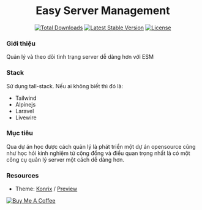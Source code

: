 <h1 align="center">Easy Server Management</h1>

<p align="center">
<a href="https://packagist.org/packages/VinaCoder/esm"><img src="https://img.shields.io/packagist/dt/VinaCoder/esm" alt="Total Downloads"></a>
<a href="https://packagist.org/packages/VinaCoder/esm"><img src="https://img.shields.io/packagist/v/VinaCoder/esm" alt="Latest Stable Version"></a>
<a href="https://packagist.org/packages/VinaCoder/esm"><img src="https://img.shields.io/packagist/l/VinaCoder/esm" alt="License"></a>
</p>

### Giới thiệu

Quản lý và theo dõi tình trạng server dễ dàng hơn với ESM

### Stack

Sử dụng tall-stack. Nếu ai không biết thì đó là:

- Tailwind
- Alpinejs
- Laravel
- Livewire

### Mục tiêu

Qua dự án học được cách quản lý là phát triển một dự án opensource cũng như học hỏi kinh nghiệm từ cộng đồng và điều
quan trọng nhất là có một công cụ quản lý server một cách dễ dàng hơn.

### Resources

- Theme: [Konrix](https://terabox.com/s/150bvjyWxy_bDrxJ8AFKnDA) / [Preview](https://coderthemes.com/konrix/layouts/sidebar-dark.html)

<a href="https://www.buymeacoffee.com/ducconit" target="_blank"><img src="https://www.buymeacoffee.com/assets/img/custom_images/orange_img.png" alt="Buy Me A Coffee"></a>
